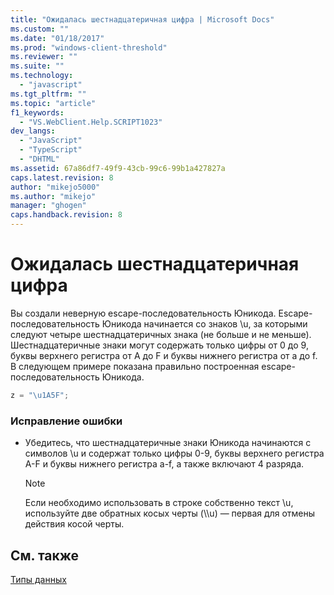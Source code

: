 ```yaml
---
title: "Ожидалась шестнадцатеричная цифра | Microsoft Docs"
ms.custom: ""
ms.date: "01/18/2017"
ms.prod: "windows-client-threshold"
ms.reviewer: ""
ms.suite: ""
ms.technology: 
  - "javascript"
ms.tgt_pltfrm: ""
ms.topic: "article"
f1_keywords: 
  - "VS.WebClient.Help.SCRIPT1023"
dev_langs: 
  - "JavaScript"
  - "TypeScript"
  - "DHTML"
ms.assetid: 67a86df7-49f9-43cb-99c6-99b1a427827a
caps.latest.revision: 8
author: "mikejo5000"
ms.author: "mikejo"
manager: "ghogen"
caps.handback.revision: 8
---
```

# Ожидалась шестнадцатеричная цифра
Вы создали неверную escape\-последовательность Юникода.  Escape\-последовательность Юникода начинается со знаков \\u, за которыми следуют четыре шестнадцатеричных знака \(не больше и не меньше\).  Шестнадцатеричные знаки могут содержать только цифры от 0 до 9, буквы верхнего регистра от A до F и буквы нижнего регистра от a до f.  В следующем примере показана правильно построенная escape\-последовательность Юникода.  
  
```javascript  
z = "\u1A5F";  
```  
  
### Исправление ошибки  
  
-   Убедитесь, что шестнадцатеричные знаки Юникода начинаются с символов \\u и содержат только цифры 0\-9, буквы верхнего регистра A\-F и буквы нижнего регистра a\-f, а также включают 4 разряда.  
  
    > [!NOTE]
    >  Если необходимо использовать в строке собственно текст \\u, используйте две обратных косых черты \(\\\\u\) — первая для отмены действия косой черты.  
  
## См. также  
 [Типы данных](../../javascript/data-types-javascript.md)
